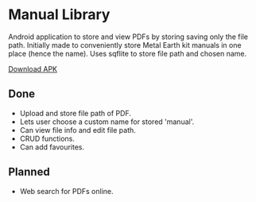# Manual Library

Android application to store and view PDFs by storing saving only the file path. Initially made to conveniently store Metal Earth kit manuals in one place (hence the name).
Uses sqflite to store file path and chosen name.

[Download APK](https://github.com/brbrar/ManualLibrary/releases)

## Done
- Upload and store file path of PDF.
- Lets user choose a custom name for stored 'manual'.
- Can view file info and edit file path.
- CRUD functions.
- Can add favourites.

## Planned
- Web search for PDFs online.
